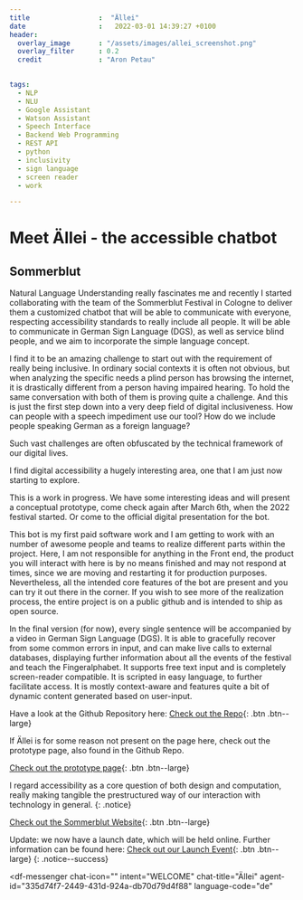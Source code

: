 ```yaml
---
title                 :  "Ällei"
date                  :   2022-03-01 14:39:27 +0100
header:
  overlay_image       : "/assets/images/allei_screenshot.png"
  overlay_filter      : 0.2
  credit              : "Aron Petau"

 
tags:
  - NLP
  - NLU
  - Google Assistant
  - Watson Assistant
  - Speech Interface
  - Backend Web Programming
  - REST API
  - python
  - inclusivity
  - sign language
  - screen reader
  - work

---
```

# Meet Ällei - the accessible chatbot
## Sommerblut

Natural Language Understanding really fascinates me and recently I started collaborating with the team of the Sommerblut Festival in Cologne to deliver them a customized chatbot that will be able to communicate with everyone, respecting accessibility standards to really include all people. It will be able to communicate in German Sign Language (DGS), as well as service blind people, and we aim to incorporate the simple language concept. 

I find it to be an amazing challenge to start out with the requirement of really being inclusive. In ordinary social contexts it is often not obvious, but when analyzing the specific needs a plind person has browsing the internet, it is drastically different from a person having impaired hearing. To hold the same conversation with both of them is proving quite a challenge. And this is just the first step down into a very deep field of digital inclusiveness. How can people with a speech impediment use our tool? How do we include people speaking German as a foreign language? 

Such vast challenges are often obfuscated by the technical framework of our digital lives. 

I find digital accessibility a hugely interesting area, one that I am just now starting to explore. 

This is a work in progress. We have some interesting ideas and will present a conceptual prototype, come check again after March 6th, when the 2022 festival started. Or come to the official digital presentation for the bot.

This bot is my first paid software work and I am getting to work with an number of awesome people and teams to realize different parts within the project. Here, I am not responsible for anything in the Front end, the product you will interact with here is by no means finished and may not respond at times, since we are moving and restarting it for production purposes.
Nevertheless, all the intended core features of the bot are present and you can try it out there in the corner. 
If you wish to see more of the realization process, the entire project is on a public github and is intended to ship as open source. 

In the final version (for now), every single sentence will be accompanied by a video in German Sign Language (DGS).
It is able to gracefully recover from some common errors in input, and can make live calls to external databases, displaying further information about all the events of the festival and teach the Fingeralphabet. It supports free text input and is completely screen-reader compatible. It is scripted in easy language, to further facilitate access. 
It is mostly context-aware and features quite a bit of dynamic content generated based on user-input.


Have a look at the Github Repository here:
[Check out the Repo](https://github.com/arontaupe/KommunikationsKrake
){: .btn .btn--large}

If Ällei is for some reason not present on the page here, check out the prototype page, also found in the Github Repo.

[Check out the prototype page](https://arontaupe.github.io/KommunikationsKrake/
){: .btn .btn--large}


I regard accessibility as a core question of both design and computation, really making tangible the prestructured way of our interaction with technology in general.
{: .notice}


[Check out the Sommerblut Website](https://www.sommerblut.de/
){: .btn .btn--large}

Update: we now have a launch date, which will be held online. Further information can be found here:
[Check out our Launch Event](https://www.sommerblut.de/ls/veranstaltung/875-allei){: .btn .btn--large}
{: .notice--success}




<meta name="viewport" content="width-device-width, initial-scale=1">

<script src="https://www.gstatic.com/dialogflow-console/fast/messenger/bootstrap.js?v=1"></script>
<df-messenger
  chat-icon=""
  intent="WELCOME"
  chat-title="Ällei"
  agent-id="335d74f7-2449-431d-924a-db70d79d4f88"
  language-code="de"
></df-messenger>